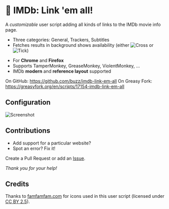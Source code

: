 🎥 IMDb: Link 'em all!
=====================

A *customizable* user script adding all kinds of links to the IMDb movie info page.

* Three categories: General, Trackers, Subtitles
* Fetches results in background shows availability (either ![Cross](https://foswiki.org/pub/System/FamFamFamSilkIcons/cross.png) or ![Tick](https://foswiki.org/pub/System/FamFamFamSilkIcons/tick.png))

<!-- -->

- For **Chrome** and **Firefox**
- Supports TamperMonkey, GreaseMonkey, ViolentMonkey, ...
- IMDb **modern** and **reference layout** supported

On GitHub: https://github.com/buzz/imdb-link-em-all
On Greasy Fork: https://greasyfork.org/en/scripts/17154-imdb-link-em-all

Configuration
-------------

![Screenshot](https://ipfs.io/ipfs/QmTZxBzfXTcxt7CjG8V8R4ZVoArc1BHRgpRpJj4Mhr1Cze/imdb-linkem-all.png)

Contributions
-------------

* Add support for a particular website?
* Spot an error? Fix it!

Create a Pull Request or add an [Issue](https://github.com/buzz/imdb-link-em-all/issues).

*Thank you for your help!*

Credits
-------

Thanks to [famfamfam.com](http://www.famfamfam.com/lab/icons/silk/) for icons used in this user script (licensed under [CC BY 2.5](https://creativecommons.org/licenses/by/2.5/)).
